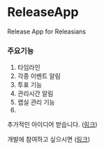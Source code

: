 # ReleaseApp
Release App for Releasians

### 주요기능
1. 타임라인
1. 각종 이벤트 알림
1. 투표 기능
1. 관리시간 알림
1. 랩실 관리 기능
1.

추가적인 아이디어 받습니다. ([링크](https://github.com/SGCSRelease/ReleaseApp/issues/3))

개발에 참여하고 싶으시면 ([링크](https://github.com/SGCSRelease/ReleaseApp/wiki/Xamarin-Development))
